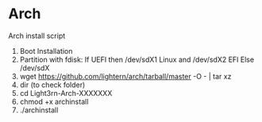 # Arch
Arch install script

1) Boot Installation
2) Partition with fdisk:
If UEFI then /dev/sdX1 Linux and /dev/sdX2 EFI
Else /dev/sdX
3) wget https://github.com/lightern/arch/tarball/master -O - | tar xz
4) dir (to check folder)
4) cd Light3rn-Arch-XXXXXXX
5) chmod +x archinstall
6) ./archinstall

